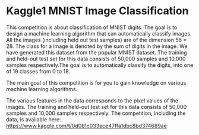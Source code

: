 # Kaggle1 MNIST Image Classification
This competition is about classification of MNIST digits. The goal is to design a machine learning algorithm that can automatically classify images. All the images (including held out test samples) are of the dimension 56 * 28. The class for a image is denoted by the sum of digits in the image. We have generated this dataset from the popular MNIST dataset. The training and held-out test set for this data consists of 50,000 samples and 10,000 samples respectively.The goal is to automatically classify the digits, into one of 19 classes from 0 to 18.

The main goal of this competition is for you to gain knowledge on various machine learning algorithms.

The various features in the data corresponds to the pixel values of the images. The training and held-out test set
for this data consists of 50,000 samples and 10,000 samples respectively.
The competition, including the data, is available here: https://www.kaggle.com/t/0d0b1c033ece47ffa1dbc8bd374689ae
